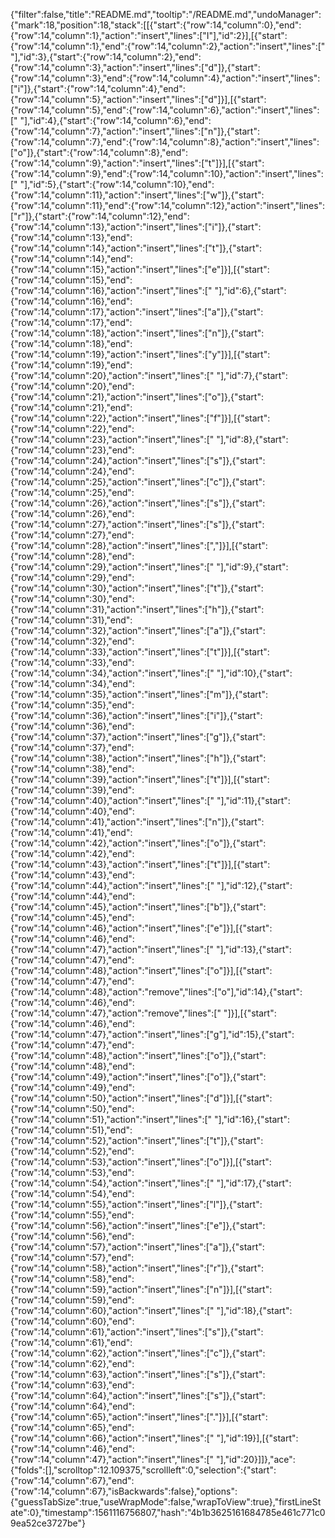 {"filter":false,"title":"README.md","tooltip":"/README.md","undoManager":{"mark":18,"position":18,"stack":[[{"start":{"row":14,"column":0},"end":{"row":14,"column":1},"action":"insert","lines":["I"],"id":2}],[{"start":{"row":14,"column":1},"end":{"row":14,"column":2},"action":"insert","lines":[" "],"id":3},{"start":{"row":14,"column":2},"end":{"row":14,"column":3},"action":"insert","lines":["d"]},{"start":{"row":14,"column":3},"end":{"row":14,"column":4},"action":"insert","lines":["i"]},{"start":{"row":14,"column":4},"end":{"row":14,"column":5},"action":"insert","lines":["d"]}],[{"start":{"row":14,"column":5},"end":{"row":14,"column":6},"action":"insert","lines":[" "],"id":4},{"start":{"row":14,"column":6},"end":{"row":14,"column":7},"action":"insert","lines":["n"]},{"start":{"row":14,"column":7},"end":{"row":14,"column":8},"action":"insert","lines":["o"]},{"start":{"row":14,"column":8},"end":{"row":14,"column":9},"action":"insert","lines":["t"]}],[{"start":{"row":14,"column":9},"end":{"row":14,"column":10},"action":"insert","lines":[" "],"id":5},{"start":{"row":14,"column":10},"end":{"row":14,"column":11},"action":"insert","lines":["w"]},{"start":{"row":14,"column":11},"end":{"row":14,"column":12},"action":"insert","lines":["r"]},{"start":{"row":14,"column":12},"end":{"row":14,"column":13},"action":"insert","lines":["i"]},{"start":{"row":14,"column":13},"end":{"row":14,"column":14},"action":"insert","lines":["t"]},{"start":{"row":14,"column":14},"end":{"row":14,"column":15},"action":"insert","lines":["e"]}],[{"start":{"row":14,"column":15},"end":{"row":14,"column":16},"action":"insert","lines":[" "],"id":6},{"start":{"row":14,"column":16},"end":{"row":14,"column":17},"action":"insert","lines":["a"]},{"start":{"row":14,"column":17},"end":{"row":14,"column":18},"action":"insert","lines":["n"]},{"start":{"row":14,"column":18},"end":{"row":14,"column":19},"action":"insert","lines":["y"]}],[{"start":{"row":14,"column":19},"end":{"row":14,"column":20},"action":"insert","lines":[" "],"id":7},{"start":{"row":14,"column":20},"end":{"row":14,"column":21},"action":"insert","lines":["o"]},{"start":{"row":14,"column":21},"end":{"row":14,"column":22},"action":"insert","lines":["f"]}],[{"start":{"row":14,"column":22},"end":{"row":14,"column":23},"action":"insert","lines":[" "],"id":8},{"start":{"row":14,"column":23},"end":{"row":14,"column":24},"action":"insert","lines":["s"]},{"start":{"row":14,"column":24},"end":{"row":14,"column":25},"action":"insert","lines":["c"]},{"start":{"row":14,"column":25},"end":{"row":14,"column":26},"action":"insert","lines":["s"]},{"start":{"row":14,"column":26},"end":{"row":14,"column":27},"action":"insert","lines":["s"]},{"start":{"row":14,"column":27},"end":{"row":14,"column":28},"action":"insert","lines":[","]}],[{"start":{"row":14,"column":28},"end":{"row":14,"column":29},"action":"insert","lines":[" "],"id":9},{"start":{"row":14,"column":29},"end":{"row":14,"column":30},"action":"insert","lines":["t"]},{"start":{"row":14,"column":30},"end":{"row":14,"column":31},"action":"insert","lines":["h"]},{"start":{"row":14,"column":31},"end":{"row":14,"column":32},"action":"insert","lines":["a"]},{"start":{"row":14,"column":32},"end":{"row":14,"column":33},"action":"insert","lines":["t"]}],[{"start":{"row":14,"column":33},"end":{"row":14,"column":34},"action":"insert","lines":[" "],"id":10},{"start":{"row":14,"column":34},"end":{"row":14,"column":35},"action":"insert","lines":["m"]},{"start":{"row":14,"column":35},"end":{"row":14,"column":36},"action":"insert","lines":["i"]},{"start":{"row":14,"column":36},"end":{"row":14,"column":37},"action":"insert","lines":["g"]},{"start":{"row":14,"column":37},"end":{"row":14,"column":38},"action":"insert","lines":["h"]},{"start":{"row":14,"column":38},"end":{"row":14,"column":39},"action":"insert","lines":["t"]}],[{"start":{"row":14,"column":39},"end":{"row":14,"column":40},"action":"insert","lines":[" "],"id":11},{"start":{"row":14,"column":40},"end":{"row":14,"column":41},"action":"insert","lines":["n"]},{"start":{"row":14,"column":41},"end":{"row":14,"column":42},"action":"insert","lines":["o"]},{"start":{"row":14,"column":42},"end":{"row":14,"column":43},"action":"insert","lines":["t"]}],[{"start":{"row":14,"column":43},"end":{"row":14,"column":44},"action":"insert","lines":[" "],"id":12},{"start":{"row":14,"column":44},"end":{"row":14,"column":45},"action":"insert","lines":["b"]},{"start":{"row":14,"column":45},"end":{"row":14,"column":46},"action":"insert","lines":["e"]}],[{"start":{"row":14,"column":46},"end":{"row":14,"column":47},"action":"insert","lines":[" "],"id":13},{"start":{"row":14,"column":47},"end":{"row":14,"column":48},"action":"insert","lines":["o"]}],[{"start":{"row":14,"column":47},"end":{"row":14,"column":48},"action":"remove","lines":["o"],"id":14},{"start":{"row":14,"column":46},"end":{"row":14,"column":47},"action":"remove","lines":[" "]}],[{"start":{"row":14,"column":46},"end":{"row":14,"column":47},"action":"insert","lines":["g"],"id":15},{"start":{"row":14,"column":47},"end":{"row":14,"column":48},"action":"insert","lines":["o"]},{"start":{"row":14,"column":48},"end":{"row":14,"column":49},"action":"insert","lines":["o"]},{"start":{"row":14,"column":49},"end":{"row":14,"column":50},"action":"insert","lines":["d"]}],[{"start":{"row":14,"column":50},"end":{"row":14,"column":51},"action":"insert","lines":[" "],"id":16},{"start":{"row":14,"column":51},"end":{"row":14,"column":52},"action":"insert","lines":["t"]},{"start":{"row":14,"column":52},"end":{"row":14,"column":53},"action":"insert","lines":["o"]}],[{"start":{"row":14,"column":53},"end":{"row":14,"column":54},"action":"insert","lines":[" "],"id":17},{"start":{"row":14,"column":54},"end":{"row":14,"column":55},"action":"insert","lines":["l"]},{"start":{"row":14,"column":55},"end":{"row":14,"column":56},"action":"insert","lines":["e"]},{"start":{"row":14,"column":56},"end":{"row":14,"column":57},"action":"insert","lines":["a"]},{"start":{"row":14,"column":57},"end":{"row":14,"column":58},"action":"insert","lines":["r"]},{"start":{"row":14,"column":58},"end":{"row":14,"column":59},"action":"insert","lines":["n"]}],[{"start":{"row":14,"column":59},"end":{"row":14,"column":60},"action":"insert","lines":[" "],"id":18},{"start":{"row":14,"column":60},"end":{"row":14,"column":61},"action":"insert","lines":["s"]},{"start":{"row":14,"column":61},"end":{"row":14,"column":62},"action":"insert","lines":["c"]},{"start":{"row":14,"column":62},"end":{"row":14,"column":63},"action":"insert","lines":["s"]},{"start":{"row":14,"column":63},"end":{"row":14,"column":64},"action":"insert","lines":["s"]},{"start":{"row":14,"column":64},"end":{"row":14,"column":65},"action":"insert","lines":["."]}],[{"start":{"row":14,"column":65},"end":{"row":14,"column":66},"action":"insert","lines":[" "],"id":19}],[{"start":{"row":14,"column":46},"end":{"row":14,"column":47},"action":"insert","lines":[" "],"id":20}]]},"ace":{"folds":[],"scrolltop":12.109375,"scrollleft":0,"selection":{"start":{"row":14,"column":67},"end":{"row":14,"column":67},"isBackwards":false},"options":{"guessTabSize":true,"useWrapMode":false,"wrapToView":true},"firstLineState":0},"timestamp":1561116756807,"hash":"4b1b3625161684785e461c771c09ea52ce3727be"}